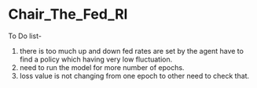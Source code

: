 # Chair_The_Fed_Rl
To Do list-

1. there is too much up and down fed rates are set by the agent have to find a policy which having very low fluctuation.
2. need to run the model for more number of epochs.
3. loss value is not changing from one epoch to other need to check that.
